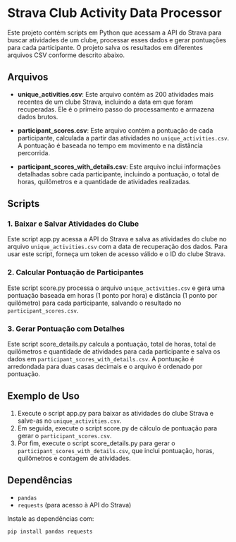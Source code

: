 # Strava Club Activity Data Processor

Este projeto contém scripts em Python que acessam a API do Strava para buscar atividades de um clube, processar esses dados e gerar pontuações para cada participante. O projeto salva os resultados em diferentes arquivos CSV conforme descrito abaixo.

## Arquivos

- **unique_activities.csv**: Este arquivo contém as 200 atividades mais recentes de um clube Strava, incluindo a data em que foram recuperadas. Ele é o primeiro passo do processamento e armazena dados brutos.

- **participant_scores.csv**: Este arquivo contém a pontuação de cada participante, calculada a partir das atividades no `unique_activities.csv`. A pontuação é baseada no tempo em movimento e na distância percorrida.

- **participant_scores_with_details.csv**: Este arquivo inclui informações detalhadas sobre cada participante, incluindo a pontuação, o total de horas, quilômetros e a quantidade de atividades realizadas.

## Scripts

### 1. Baixar e Salvar Atividades do Clube
Este script app.py acessa a API do Strava e salva as atividades do clube no arquivo `unique_activities.csv` com a data de recuperação dos dados. Para usar este script, forneça um token de acesso válido e o ID do clube Strava.

### 2. Calcular Pontuação de Participantes
Este script score.py processa o arquivo `unique_activities.csv` e gera uma pontuação baseada em horas (1 ponto por hora) e distância (1 ponto por quilômetro) para cada participante, salvando o resultado no `participant_scores.csv`.

### 3. Gerar Pontuação com Detalhes
Este script score_details.py calcula a pontuação, total de horas, total de quilômetros e quantidade de atividades para cada participante e salva os dados em `participant_scores_with_details.csv`. A pontuação é arredondada para duas casas decimais e o arquivo é ordenado por pontuação.

## Exemplo de Uso

1. Execute o script app.py para baixar as atividades do clube Strava e salve-as no `unique_activities.csv`.
2. Em seguida, execute o script score.py de cálculo de pontuação para gerar o `participant_scores.csv`.
3. Por fim, execute o script score_details.py para gerar o `participant_scores_with_details.csv`, que inclui pontuação, horas, quilômetros e contagem de atividades.

## Dependências

- `pandas`
- `requests` (para acesso à API do Strava)

Instale as dependências com:

```bash
pip install pandas requests
